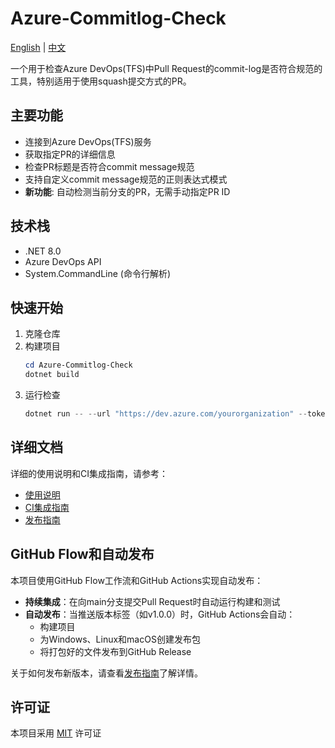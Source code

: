 # Azure-Commitlog-Check

[English](README.md) | [中文](README.zh-CN.md)

一个用于检查Azure DevOps(TFS)中Pull Request的commit-log是否符合规范的工具，特别适用于使用squash提交方式的PR。

## 主要功能

- 连接到Azure DevOps(TFS)服务
- 获取指定PR的详细信息
- 检查PR标题是否符合commit message规范
- 支持自定义commit message规范的正则表达式模式
- **新功能**: 自动检测当前分支的PR，无需手动指定PR ID

## 技术栈

- .NET 8.0
- Azure DevOps API 
- System.CommandLine (命令行解析)

## 快速开始

1. 克隆仓库
2. 构建项目
   ```powershell
   cd Azure-Commitlog-Check
   dotnet build
   ```
3. 运行检查
   ```powershell
   dotnet run -- --url "https://dev.azure.com/yourorganization" --token "your-pat-token" --project "your-project" --auto-detect
   ```

## 详细文档

详细的使用说明和CI集成指南，请参考：

- [使用说明](Azure-Commitlog-Check/README.md)
- [CI集成指南](Azure-Commitlog-Check/CI_INTEGRATION_GUIDE.md)
- [发布指南](RELEASE.md)

## GitHub Flow和自动发布

本项目使用GitHub Flow工作流和GitHub Actions实现自动发布：

- **持续集成**：在向main分支提交Pull Request时自动运行构建和测试
- **自动发布**：当推送版本标签（如v1.0.0）时，GitHub Actions会自动：
  - 构建项目
  - 为Windows、Linux和macOS创建发布包
  - 将打包好的文件发布到GitHub Release

关于如何发布新版本，请查看[发布指南](RELEASE.md)了解详情。

## 许可证

本项目采用 [MIT](LICENSE) 许可证
